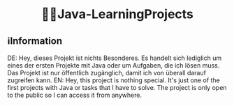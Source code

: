 <h1 align="center"> 👨‍💻Java-LearningProjects</h1>

## ℹ️Information
DE: Hey, dieses Projekt ist nichts Besonderes. Es handelt sich lediglich um eines der ersten Projekte mit Java oder um Aufgaben, die ich lösen muss. Das Projekt ist nur öffentlich zugänglich, damit ich von überall darauf zugreifen kann.
EN: Hey, this project is nothing special. It's just one of the first projects with Java or tasks that I have to solve. The project is only open to the public so I can access it from anywhere.
